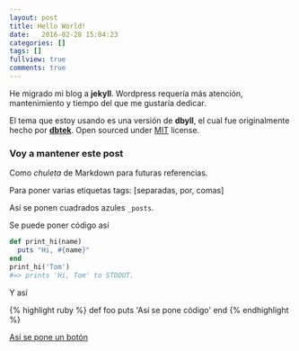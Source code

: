 ```yaml
---
layout: post
title: Hello World!
date:   2016-02-28 15:04:23
categories: []
tags: []
fullview: true
comments: true
---
```


He migrado mi blog a **jekyll**.
Wordpress requería más atención, mantenimiento y tiempo del que me gustaría dedicar.

El tema que estoy usando es una versión de **dbyll**, el cual fue originalmente hecho por **[dbtek](http://ismaildemirbilek.com)**. Open sourced under [MIT](http://opensource.org/licenses/MIT) license.

### Voy a mantener este post

Como *chuleta* de Markdown para futuras referencias.

Para poner varias etiquetas tags: [separadas, por, comas]

Así se ponen cuadrados azules `_posts`.

Se puede poner código así

``` ruby
def print_hi(name)
  puts "Hi, #{name}"
end
print_hi('Tom')
#=> prints 'Hi, Tom' to STDOUT.
```
Y así

{% highlight ruby %}
def foo
  puts 'Así se pone código'
end
{% endhighlight %}

<a class="btn btn-secondary" href="que_no_va_a_ningun_lado">Así se pone un botón</a>
